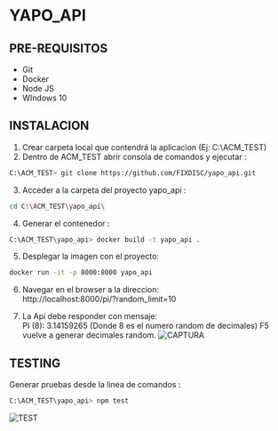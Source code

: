 # YAPO_API

## PRE-REQUISITOS
- Git
- Docker
- Node JS
- WIndows 10
## INSTALACION
1. Crear carpeta local que contendrá la aplicacion (Ej: C:\ACM_TEST)
2. Dentro de ACM_TEST abrir consola de comandos y ejecutar : 
```sh
C:\ACM_TEST> git clone https://github.com/FIXDISC/yapo_api.git
```
3. Acceder a la carpeta del proyecto yapo_api :
```sh
cd C:\ACM_TEST\yapo_api\
```
4. Generar el contenedor :
```sh
C:\ACM_TEST\yapo_api> docker build -t yapo_api .
```
5. Desplegar la imagen con el proyecto:
```sh
docker run -it -p 8000:8000 yapo_api
```
6. Navegar en el browser a la direccion:  
   http://localhost:8000/pi/?random_limit=10
   
7. La Api debe responder con mensaje:   
   PI (8): 3.14159265  (Donde 8 es el numero random de decimales) 
   F5 vuelve a generar decimales random.
   ![CAPTURA](https://github.com/FIXDISC/yapo_api/tree/master/CAPTURA.PNG)

## TESTING
Generar pruebas desde la linea de comandos :
```sh
C:\ACM_TEST\yapo_api> npm test
```
![TEST](https://github.com/FIXDISC/yapo_api/tree/master/test.PNG)
